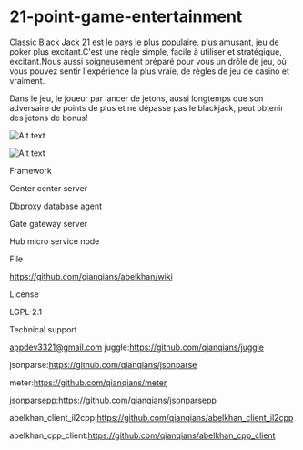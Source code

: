 # 21-point-game-entertainment

Classic Black Jack 21 est le pays le plus populaire, plus amusant, jeu de poker plus excitant.C'est une règle simple, facile à utiliser et stratégique, excitant.Nous aussi soigneusement préparé pour vous un drôle de jeu, où vous pouvez sentir l'expérience la plus vraie, de règles de jeu de casino et vraiment.

Dans le jeu, le joueur par lancer de jetons, aussi longtemps que son adversaire de points de plus et ne dépasse pas le blackjack, peut obtenir des jetons de bonus!


![Alt text](https://github.com/appdev-supports/ClassicPoker-BlackJack21/blob/appdev-supports-patch-1/IMG02.jpg)

![Alt text](https://github.com/appdev-supports/ClassicPoker-BlackJack21/blob/appdev-supports-patch-1/IMG03.jpg)


Framework

Center center server

Dbproxy database agent

Gate gateway server

Hub micro service node

File

https://github.com/qianqians/abelkhan/wiki

License

LGPL-2.1

Technical support

appdev3321@gmail.com juggle:https://github.com/qianqians/juggle

jsonparse:https://github.com/qianqians/jsonparse

meter:https://github.com/qianqians/meter

jsonparsepp:https://github.com/qianqians/jsonparsepp

abelkhan_client_il2cpp:https://github.com/qianqians/abelkhan_client_il2cpp

abelkhan_cpp_client:https://github.com/qianqians/abelkhan_cpp_client
